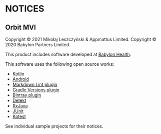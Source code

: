 # NOTICES

## Orbit MVI

Copyright &copy; 2021 Mikołaj Leszczyński & Appmattus Limited.
Copyright &copy; 2020 Babylon Partners Limited.

This product includes software developed at [Babylon Health](http://www.babylonhealth.com/).

This software uses the following open source works:

- [Kotlin](https://github.com/JetBrains/kotlin)
- [Android](https://developer.android.com)
- [Markdown Lint plugin](https://github.com/appmattus/markdown-lint)
- [Gradle Versions plugin](https://github.com/ben-manes/gradle-versions-plugin)
- [Bintray plugin](https://github.com/bintray/gradle-bintray-plugin)
- [Detekt](https://github.com/detekt/detekt)
- [RxJava](https://github.com/ReactiveX/RxJava)
- [JUnit](https://junit.org/)
- [Kotest](https://kotest.io)

See individual sample projects for their notices.
